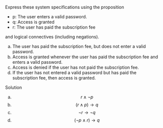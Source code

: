 Express these system specifications using the proposition

+ p: The user enters a valid password.
+ q: Access is granted
+ r: The user has paid the subscription fee

and logical connectives (including negations).

1. The user has paid the subscription fee, but does not enter a valid password.
2. Access is granted whenever the user has paid the subscription fee and enters a valid password.
3. Access is denied if the user has not paid the subscription fee.
4. If the user has not entered a valid password but has paid the subscription fee, then access is granted.

Solution

1. $$r \wedge \neg p$$
2. $$(r \wedge p) \rightarrow q$$
3. $$\neg r \rightarrow \neg q$$
4. $$(\neg p \wedge r) \rightarrow q$$

<style type="text/css">
    ol { list-style-type: lower-alpha; }
</style>